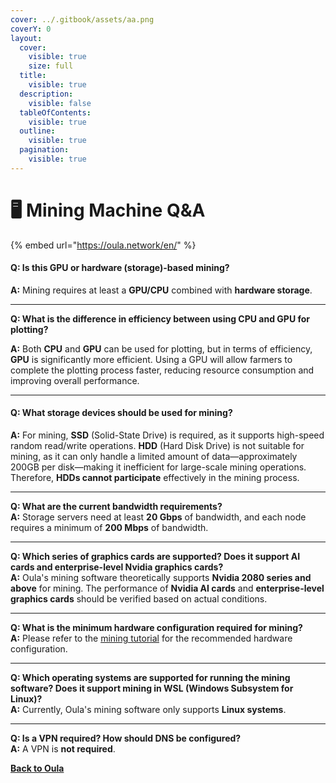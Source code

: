 ```yaml
---
cover: ../.gitbook/assets/aa.png
coverY: 0
layout:
  cover:
    visible: true
    size: full
  title:
    visible: true
  description:
    visible: false
  tableOfContents:
    visible: true
  outline:
    visible: true
  pagination:
    visible: true
---
```


# 🖥️ Mining Machine Q\&A

{% embed url="https://oula.network/en/" %}

#### **Q: Is this GPU or hardware (storage)-based mining?**

**A:** Mining requires at least a **GPU/CPU** combined with **hardware storage**.

***

**Q: What is the difference in efficiency between using CPU and GPU for plotting?**

**A:** Both **CPU** and **GPU** can be used for plotting, but in terms of efficiency, **GPU** is significantly more efficient. Using a GPU will allow farmers to complete the plotting process faster, reducing resource consumption and improving overall performance.

***

#### **Q: What storage devices should be used for mining?**

**A:** For mining, **SSD** (Solid-State Drive) is required, as it supports high-speed random read/write operations. **HDD** (Hard Disk Drive) is not suitable for mining, as it can only handle a limited amount of data—approximately 200GB per disk—making it inefficient for large-scale mining operations. Therefore, **HDDs cannot participate** effectively in the mining process.

***

**Q: What are the current bandwidth requirements?**\
**A:** Storage servers need at least **20 Gbps** of bandwidth, and each node requires a minimum of **200 Mbps** of bandwidth.

***

**Q: Which series of graphics cards are supported? Does it support AI cards and enterprise-level Nvidia graphics cards?**\
**A:** Oula's mining software theoretically supports **Nvidia 2080 series and above** for mining. The performance of **Nvidia AI cards** and **enterprise-level graphics cards** should be verified based on actual conditions.

***

**Q: What is the minimum hardware configuration required for mining?**\
**A:** Please refer to the [mining tutorial](../start-mining/publish-your-docs-2/#recommended-software-and-hardware-configuration) for the recommended hardware configuration.

***

**Q: Which operating systems are supported for running the mining software? Does it support mining in WSL (Windows Subsystem for Linux)?**\
**A:** Currently, Oula's mining software only supports **Linux systems**.

***

**Q: Is a VPN required? How should DNS be configured?**\
**A:** A VPN is **not required**.





[**Back to Oula**](https://oula.network/en/login)
